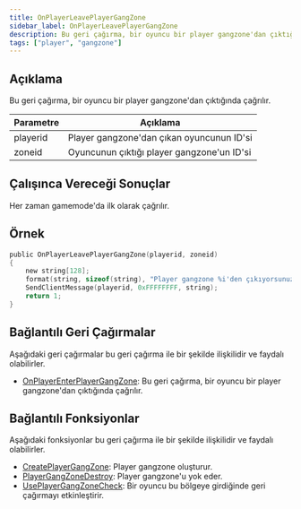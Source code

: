 ```yaml
---
title: OnPlayerLeavePlayerGangZone
sidebar_label: OnPlayerLeavePlayerGangZone
description: Bu geri çağırma, bir oyuncu bir player gangzone'dan çıktığında çağrılır.
tags: ["player", "gangzone"]
---
```


<VersionWarn version='omp v1.1.0.2612' />

## Açıklama

Bu geri çağırma, bir oyuncu bir player gangzone'dan çıktığında çağrılır.

| Parametre     | Açıklama                                           |
| -------- | -------------------------------------------------- |
| playerid | Player gangzone'dan çıkan oyuncunun ID'si          |
| zoneid   | Oyuncunun çıktığı player gangzone'un ID'si         |

## Çalışınca Vereceği Sonuçlar

Her zaman gamemode'da ilk olarak çağrılır.

## Örnek

```c
public OnPlayerLeavePlayerGangZone(playerid, zoneid)
{
    new string[128];
    format(string, sizeof(string), "Player gangzone %i'den çıkıyorsunuz", zoneid);
    SendClientMessage(playerid, 0xFFFFFFFF, string);
    return 1;
}
```

## Bağlantılı Geri Çağırmalar

Aşağıdaki geri çağırmalar bu geri çağırma ile bir şekilde ilişkilidir ve faydalı olabilirler.

- [OnPlayerEnterPlayerGangZone](OnPlayerEnterPlayerGangZone): Bu geri çağırma, bir oyuncu bir player gangzone'dan çıktığında çağrılır.

## Bağlantılı Fonksiyonlar

Aşağıdaki fonksiyonlar bu geri çağırma ile bir şekilde ilişkilidir ve faydalı olabilirler.

- [CreatePlayerGangZone](../functions/CreatePlayerGangZone): Player gangzone oluşturur.
- [PlayerGangZoneDestroy](../functions/PlayerGangZoneDestroy): Player gangzone'u yok eder.
- [UsePlayerGangZoneCheck](../functions/UsePlayerGangZoneCheck): Bir oyuncu bu bölgeye girdiğinde geri çağırmayı etkinleştirir.